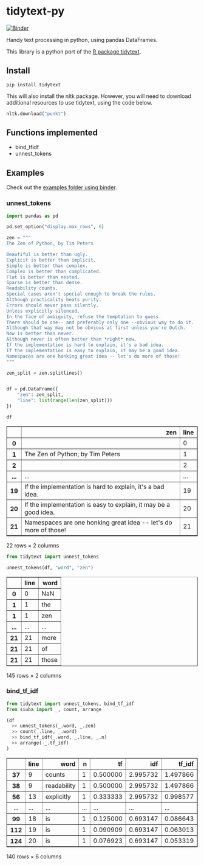 tidytext-py
===========

[![Binder](https://mybinder.org/badge_logo.svg)](https://mybinder.org/v2/gh/machow/tidytext-py/master)

Handy text processing in python, using pandas DataFrames.

This library is a python port of the [R package tidytext](https://github.com/juliasilge/tidytext). 

Install
-------

```
pip install tidytext
```

This will also install the nltk package.
However, you will need to download additional resources to use tidytext, using the code below.

```python
nltk.download("punkt")
```

Functions implemented
---------------------

* bind_tfidf
* unnest_tokens

Examples
--------

Check out the [examples folder using binder](https://mybinder.org/v2/gh/machow/tidytext-py/master?urlpath=notebooks/examples).

### unnest_tokens


```python
import pandas as pd

pd.set_option("display.max_rows", 6)

zen = """
The Zen of Python, by Tim Peters

Beautiful is better than ugly.
Explicit is better than implicit.
Simple is better than complex.
Complex is better than complicated.
Flat is better than nested.
Sparse is better than dense.
Readability counts.
Special cases aren't special enough to break the rules.
Although practicality beats purity.
Errors should never pass silently.
Unless explicitly silenced.
In the face of ambiguity, refuse the temptation to guess.
There should be one-- and preferably only one --obvious way to do it.
Although that way may not be obvious at first unless you're Dutch.
Now is better than never.
Although never is often better than *right* now.
If the implementation is hard to explain, it's a bad idea.
If the implementation is easy to explain, it may be a good idea.
Namespaces are one honking great idea -- let's do more of those!
"""

zen_split = zen.splitlines()


df = pd.DataFrame({
    "zen": zen_split,
    "line": list(range(len(zen_split)))
})

df
```




<table border="1" class="dataframe">
  <thead>
    <tr style="text-align: right;">
      <th></th>
      <th>zen</th>
      <th>line</th>
    </tr>
  </thead>
  <tbody>
    <tr>
      <th>0</th>
      <td></td>
      <td>0</td>
    </tr>
    <tr>
      <th>1</th>
      <td>The Zen of Python, by Tim Peters</td>
      <td>1</td>
    </tr>
    <tr>
      <th>2</th>
      <td></td>
      <td>2</td>
    </tr>
    <tr>
      <th>...</th>
      <td>...</td>
      <td>...</td>
    </tr>
    <tr>
      <th>19</th>
      <td>If the implementation is hard to explain, it's a bad idea.</td>
      <td>19</td>
    </tr>
    <tr>
      <th>20</th>
      <td>If the implementation is easy to explain, it may be a good idea.</td>
      <td>20</td>
    </tr>
    <tr>
      <th>21</th>
      <td>Namespaces are one honking great idea -- let's do more of those!</td>
      <td>21</td>
    </tr>
  </tbody>
</table>
<p>22 rows × 2 columns</p>




```python
from tidytext import unnest_tokens

unnest_tokens(df, "word", "zen")
```




<table border="1" class="dataframe">
  <thead>
    <tr style="text-align: right;">
      <th></th>
      <th>line</th>
      <th>word</th>
    </tr>
  </thead>
  <tbody>
    <tr>
      <th>0</th>
      <td>0</td>
      <td>NaN</td>
    </tr>
    <tr>
      <th>1</th>
      <td>1</td>
      <td>the</td>
    </tr>
    <tr>
      <th>1</th>
      <td>1</td>
      <td>zen</td>
    </tr>
    <tr>
      <th>...</th>
      <td>...</td>
      <td>...</td>
    </tr>
    <tr>
      <th>21</th>
      <td>21</td>
      <td>more</td>
    </tr>
    <tr>
      <th>21</th>
      <td>21</td>
      <td>of</td>
    </tr>
    <tr>
      <th>21</th>
      <td>21</td>
      <td>those</td>
    </tr>
  </tbody>
</table>
<p>145 rows × 2 columns</p>



### bind_tf_idf


```python
from tidytext import unnest_tokens, bind_tf_idf 
from siuba import _, count, arrange

(df
  >> unnest_tokens(_.word, _.zen)
  >> count(_.line, _.word)
  >> bind_tf_idf(_.word, _.line, _.n)
  >> arrange(-_.tf_idf)
)
```




<table border="1" class="dataframe">
  <thead>
    <tr style="text-align: right;">
      <th></th>
      <th>line</th>
      <th>word</th>
      <th>n</th>
      <th>tf</th>
      <th>idf</th>
      <th>tf_idf</th>
    </tr>
  </thead>
  <tbody>
    <tr>
      <th>37</th>
      <td>9</td>
      <td>counts</td>
      <td>1</td>
      <td>0.500000</td>
      <td>2.995732</td>
      <td>1.497866</td>
    </tr>
    <tr>
      <th>38</th>
      <td>9</td>
      <td>readability</td>
      <td>1</td>
      <td>0.500000</td>
      <td>2.995732</td>
      <td>1.497866</td>
    </tr>
    <tr>
      <th>56</th>
      <td>13</td>
      <td>explicitly</td>
      <td>1</td>
      <td>0.333333</td>
      <td>2.995732</td>
      <td>0.998577</td>
    </tr>
    <tr>
      <th>...</th>
      <td>...</td>
      <td>...</td>
      <td>...</td>
      <td>...</td>
      <td>...</td>
      <td>...</td>
    </tr>
    <tr>
      <th>99</th>
      <td>18</td>
      <td>is</td>
      <td>1</td>
      <td>0.125000</td>
      <td>0.693147</td>
      <td>0.086643</td>
    </tr>
    <tr>
      <th>112</th>
      <td>19</td>
      <td>is</td>
      <td>1</td>
      <td>0.090909</td>
      <td>0.693147</td>
      <td>0.063013</td>
    </tr>
    <tr>
      <th>124</th>
      <td>20</td>
      <td>is</td>
      <td>1</td>
      <td>0.076923</td>
      <td>0.693147</td>
      <td>0.053319</td>
    </tr>
  </tbody>
</table>
<p>140 rows × 6 columns</p>


